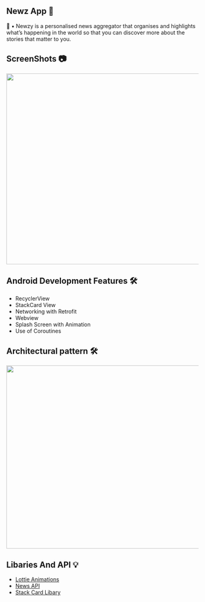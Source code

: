  ## Newz App 📰

🚀 ▪️  Newzy is a personalised news aggregator that organises and highlights what’s happening in the world so that you can discover more about the stories that matter to you.

## ScreenShots 📷





 <img src="https://user-images.githubusercontent.com/72389100/146244590-532c26b3-6ee1-4e9b-9ee0-c08efac10be2.jpg" width=1100 height=500>
 
 
 ## Android Development Features 🛠
 
 - RecyclerView
 - StackCard View
 - Networking with Retrofit
 - Webview
 - Splash Screen with Animation
 - Use of Coroutines
 
 ## Architectural pattern 🛠
 
  <img src="https://i.stack.imgur.com/Q3NBc.png" width=700 height=480>
 
 ## Libaries And API 💡
 - <a href="https://lottiefiles.com/">Lottie Animations</a>
 - <a href="https://newsapi.org/">News API</a>
 - <a href="https://github.com/yuyakaido/CardStackView">Stack Card Libary</a> 
 
